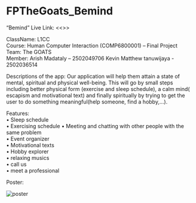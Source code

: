 # FPTheGoats_Bemind
“Bemind”
Live Link: <<>>


ClassName: L1CC <br />
Course: Human Computer Interaction (COMP6800001) – Final Project <br />
Team: The GOATS <br />
Member:
Arish Madataly – 2502049706 
Kevin Matthew tanuwijaya - 2502036514 <br />

Descriptions of the app:
Our application will help them attain a state of mental, spiritual and physical well-being. This will go by small steps including better physical form (exercise and sleep schedule), a calm mind( escapism and motivational text) and finally spiritually by trying to get the user to do something meaningful(help someone, find a hobby,...). <br />

Features:<br />
•	Sleep schedule <br />
•	Exercising schedule
•	Meeting and chatting with other people with the same problem <br />
•	Event organizer <br />
•	Motivational texts <br />
•	Hobby explorer <br />
•	relaxing musics <br />
•	call us  <br />
• meet a professional <br />


Poster: <br />

![poster](https://user-images.githubusercontent.com/91600264/140638883-4bbbd113-2f6d-4a23-b075-bba7ca98bd35.png)



